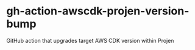 # gh-action-awscdk-projen-version-bump
GitHub action that upgrades target AWS CDK version within Projen
